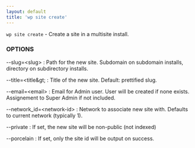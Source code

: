 ```yaml
---
layout: default
title: 'wp site create'
---
```


`wp site create` - Create a site in a multisite install.

### OPTIONS

--slug=&lt;slug&gt;
: Path for the new site. Subdomain on subdomain installs, directory on subdirectory installs.

--title=&lt;title&amp;gt;
: Title of the new site. Default: prettified slug.

--email=&lt;email&gt;
: Email for Admin user. User will be created if none exists. Assignement to Super Admin if not included.

--network_id=&lt;network-id&gt;
: Network to associate new site with. Defaults to current network (typically 1).

--private
: If set, the new site will be non-public (not indexed)

--porcelain
: If set, only the site id will be output on success.

